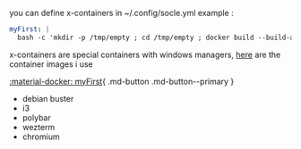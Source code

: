 you can define x-containers in ~/.config/socle.yml
example :
``` yaml
myFirst: |
  bash -c 'mkdir -p /tmp/empty ; cd /tmp/empty ; docker build --build-arg NOCACHE=$(date +%s) -t toto/myfirst . -f -<<<$(curl -L  https://gitlab.com/dockerimagesforsocle/imageswithi3/-/raw/main/myFirst.build)  && docker run -d --name $NAME  --privileged -v /var/run/dbus:/var/run/dbus --shm-size=2gb -v /tmp/.X11-unix:/tmp/.X11-unix:ro -v /dev/snd:/dev/snd -v /sys/fs/cgroup:/sys/fs/cgroup:ro    toto/myfirst'
```

x-containers are special containers with windows managers,
[here](https://gitlab.com/containers-for-socle) are the container images i use

[:material-docker: myFirst](https://gitlab.com/containers-for-socle/i3-101/dockerfiles/-/blob/main/i3-101.build){ .md-button .md-button--primary }

- debian buster
- i3
- polybar
- wezterm
- chromium
